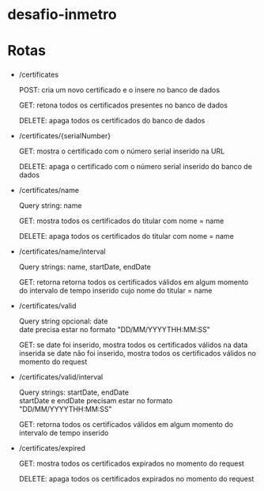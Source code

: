 # desafio-inmetro

# Rotas <h3>

*  /certificates

    POST: cria um novo certificado e o insere no banco de dados

    GET: retona todos os certificados presentes no banco de dados

    DELETE: apaga todos os certificados do banco de dados

*  /certificates/{serialNumber}

    GET: mostra o certificado com o número serial inserido na URL

    DELETE: apaga o certificado com o número serial inserido do banco de dados

*  /certificates/name

    Query string: name

    GET: mostra todos os certificados do titular com nome = name

    DELETE: apaga todos os certificados do titular com nome = name

*  /certificates/name/interval

    Query strings: name, startDate, endDate

    GET: retorna retorna todos os certificados válidos em algum momento do intervalo de tempo inserido cujo nome do titular = name

*  /certificates/valid

    Query string opcional: date\
    date precisa estar no formato "DD/MM/YYYYTHH:MM:SS"

    GET: se date foi inserido, mostra todos os certificados válidos na data inserida se date não foi inserido, mostra todos os certificados válidos no momento do request

*  /certificates/valid/interval

    Query strings: startDate, endDate\
    startDate e endDate precisam estar no formato "DD/MM/YYYYTHH:MM:SS"

    GET: retorna todos os certificados válidos em algum momento do intervalo de tempo inserido

*  /certificates/expired

    GET: mostra todos os certificados expirados no momento do request

    DELETE: apaga todos os certificados expirados no momento do request
